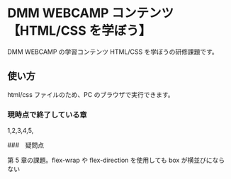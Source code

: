 # DMM WEBCAMP コンテンツ【HTML/CSS を学ぼう】

DMM WEBCAMP の学習コンテンツ HTML/CSS を学ぼうの研修課題です。

## 使い方

html/css ファイルのため、PC のブラウザで実行できます。

### 現時点で終了している章

1,2,3,4,5,

###　疑問点

第 5 章の課題。flex-wrap や flex-direction を使用しても box が横並びにならない
